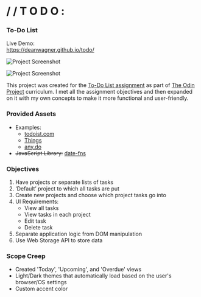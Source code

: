 # / / T O D O :
### To-Do List

Live Demo:  
https://deanwagner.github.io/todo/

![Project Screenshot](https://deanwagner.github.io/todo/img/todo-pc-dark.png)

![Project Screenshot](https://deanwagner.github.io/todo/img/todo-pc-light.png)

This project was created for the [To-Do List assignment](https://www.theodinproject.com/paths/full-stack-javascript/courses/javascript/lessons/todo-list) as part of [The Odin Project](https://www.theodinproject.com) curriculum. I met all the assignment objectives and then expanded on it with my own concepts to make it more functional and user-friendly.

### Provided Assets

* Examples: 
  - [todoist.com](https://en.todoist.com/)
  - [Things](https://culturedcode.com/things/)
  - [any.do](https://www.any.do/)
* ~~JavaScript Library:~~ [date-fns](https://github.com/date-fns/date-fns)

### Objectives

1. Have projects or separate lists of tasks
2. ‘Default’ project to which all tasks are put
3. Create new projects and choose which project tasks go into
4. UI Requirements:
   - View all tasks
   - View tasks in each project
   - Edit task
   - Delete task
5. Separate application logic from DOM manipulation
6. Use Web Storage API to store data

### Scope Creep

* Created 'Today', 'Upcoming', and 'Overdue' views
* Light/Dark themes that automatically load based on the user's browser/OS settings
* Custom accent color